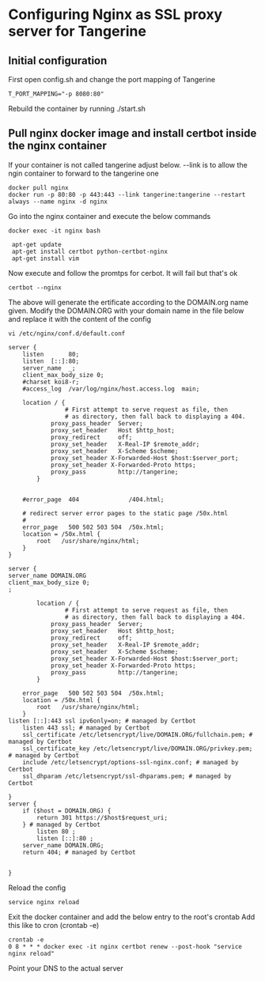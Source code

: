# Configuring Nginx as SSL proxy server for Tangerine

## Initial configuration

First open config.sh and change the port mapping of Tangerine 
```
T_PORT_MAPPING="-p 8080:80"
```

Rebuild the container by running ./start.sh

## Pull nginx docker image and install certbot inside the nginx container

If your container is not called tangerine adjust below. --link is to allow the ngin container to forward to the tangerine one

```
docker pull nginx
docker run -p 80:80 -p 443:443 --link tangerine:tangerine --restart always --name nginx -d nginx
```

Go into the nginx container and execute the below commands

```
docker exec -it nginx bash

 apt-get update
 apt-get install certbot python-certbot-nginx
 apt-get install vim
```

Now execute and follow the promtps for cerbot. It will fail but that's ok
```
certbot --nginx
```
The above will generate the ertificate according to the DOMAIN.org name given. Modify the DOMAIN.ORG with your domain name in the file below and replace it with the content of the config

```
vi /etc/nginx/conf.d/default.conf 
```

```
server {
    listen       80;
    listen  [::]:80;
    server_name  _;
    client_max_body_size 0;
    #charset koi8-r;
    #access_log  /var/log/nginx/host.access.log  main;

	location / {
                # First attempt to serve request as file, then
                # as directory, then fall back to displaying a 404.
            proxy_pass_header  Server;
            proxy_set_header   Host $http_host;
            proxy_redirect     off;
            proxy_set_header   X-Real-IP $remote_addr;
            proxy_set_header   X-Scheme $scheme;
            proxy_set_header X-Forwarded-Host $host:$server_port;
            proxy_set_header X-Forwarded-Proto https;
            proxy_pass         http://tangerine;
        }


    #error_page  404              /404.html;

    # redirect server error pages to the static page /50x.html
    #
    error_page   500 502 503 504  /50x.html;
    location = /50x.html {
        root   /usr/share/nginx/html;
    }
}

server {
server_name DOMAIN.ORG
client_max_body_size 0;
;

        location / {
                # First attempt to serve request as file, then
                # as directory, then fall back to displaying a 404.
            proxy_pass_header  Server;
            proxy_set_header   Host $http_host;
            proxy_redirect     off;
            proxy_set_header   X-Real-IP $remote_addr;
            proxy_set_header   X-Scheme $scheme;
            proxy_set_header X-Forwarded-Host $host:$server_port;
            proxy_set_header X-Forwarded-Proto https;
            proxy_pass         http://tangerine;
        }

    error_page   500 502 503 504  /50x.html;
    location = /50x.html {
        root   /usr/share/nginx/html;
    }
listen [::]:443 ssl ipv6only=on; # managed by Certbot
    listen 443 ssl; # managed by Certbot
    ssl_certificate /etc/letsencrypt/live/DOMAIN.ORG/fullchain.pem; # managed by Certbot
    ssl_certificate_key /etc/letsencrypt/live/DOMAIN.ORG/privkey.pem; # managed by Certbot
    include /etc/letsencrypt/options-ssl-nginx.conf; # managed by Certbot
    ssl_dhparam /etc/letsencrypt/ssl-dhparams.pem; # managed by Certbot

}
server {
    if ($host = DOMAIN.ORG) {
        return 301 https://$host$request_uri;
    } # managed by Certbot
        listen 80 ;
        listen [::]:80 ;
    server_name DOMAIN.ORG;
    return 404; # managed by Certbot


}
```

Reload the config
```
service nginx reload
```

Exit the docker container and add the below entry to the root's crontab
Add this like to cron (crontab -e)
```
crontab -e
0 8 * * * docker exec -it nginx certbot renew --post-hook "service nginx reload"
```


Point your DNS to the actual server 
